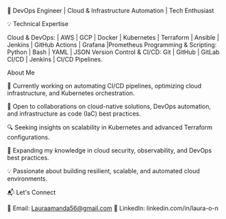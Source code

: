 🚀 DevOps Engineer | Cloud & Infrastructure Automation | Tech Enthusiast

💡 Technical Expertise

Cloud & DevOps: | AWS | GCP | Docker | Kubernetes | Terraform | Ansible | Jenkins | GitHub Actions | Grafana |Prometheus
Programming & Scripting: Python | Bash | YAML | JSON
Version Control & CI/CD: Git | GitHub | GitLab CI/CD | Jenkins | CI/CD Pipelines.

About Me

🔧 Currently working on automating CI/CD pipelines, optimizing cloud infrastructure, and Kubernetes orchestration.

🤝 Open to collaborations on cloud-native solutions, DevOps automation, and infrastructure as code (IaC) best practices.

🔍 Seeking insights on scalability in Kubernetes and advanced Terraform configurations.

📖 Expanding my knowledge in cloud security, observability, and DevOps best practices.

💡 Passionate about building resilient, scalable, and automated cloud environments.

📬 Let's Connect

📧 Email: Lauraamanda56@gmail.com 
🔗 LinkedIn: linkedin.com/in/laura-o-n 

<!--
**LauraOkafor/LauraOkafor** is a ✨ _special_ ✨ repository because its `README.md` (this file) appears on your GitHub profile.

Here are some ideas to get you started:

- 🔭 I’m currently working on ...
- 🌱 I’m currently learning ...
- 👯 I’m looking to collaborate on ...
- 🤔 I’m looking for help with ...
- 💬 Ask me about ...
- 📫 How to reach me: ...
- 😄 Pronouns: ...
- ⚡ Fun fact: ...
-->
